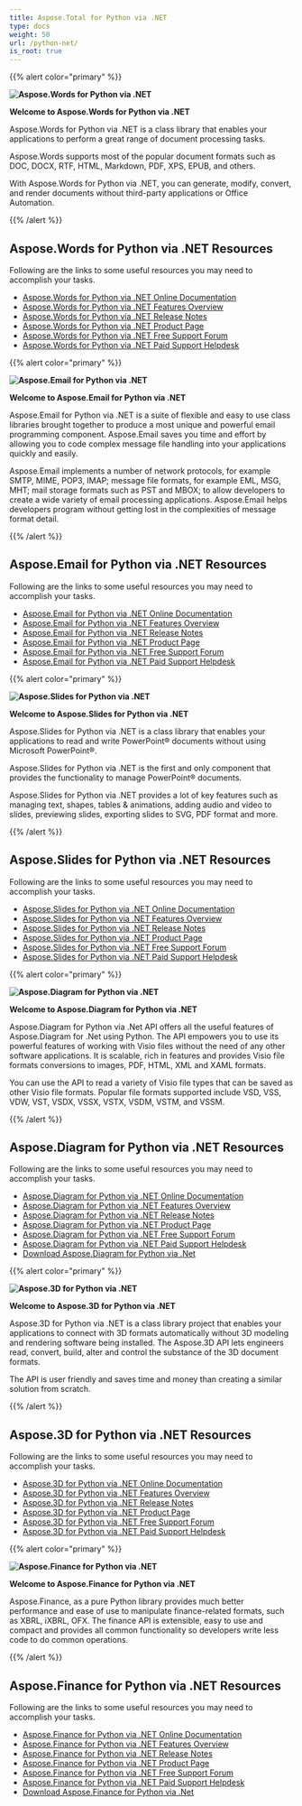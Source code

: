 ```yaml
---
title: Aspose.Total for Python via .NET
type: docs
weight: 50
url: /python-net/
is_root: true
---
```

{{% alert color="primary" %}}

**![Aspose.Words for Python via .NET](aspose_words-for-python-net.png)**

**Welcome to Aspose.Words for Python via .NET**

Aspose.Words for Python via .NET is a class library that enables your applications to perform a great range of document processing tasks. 

Aspose.Words supports most of the popular document formats such as DOC, DOCX, RTF, HTML, Markdown, PDF, XPS, EPUB, and others.

With Aspose.Words for Python via .NET, you can generate, modify, convert, and render documents without third-party applications or Office Automation.

{{% /alert %}} 

## **Aspose.Words for Python via .NET Resources**

Following are the links to some useful resources you may need to accomplish your tasks.

- [Aspose.Words for Python via .NET Online Documentation](https://docs.aspose.com/words/python-net/)
- [Aspose.Words for Python via .NET Features Overview](https://docs.aspose.com/words/python-net/features/)
- [Aspose.Words for Python via .NET Release Notes](https://docs.aspose.com/words/python-net/release-notes/)
- [Aspose.Words for Python via .NET Product Page](https://products.aspose.com/words/python-net/)
- [Aspose.Words for Python via .NET Free Support Forum](https://forum.aspose.com/)
- [Aspose.Words for Python via .NET Paid Support Helpdesk](https://helpdesk.aspose.com/)

{{% alert color="primary" %}}

**![Aspose.Email for Python via .NET](aspose_email-for-python-net.png)**

**Welcome to Aspose.Email for Python via .NET**

Aspose.Email for Python via .NET is a suite of flexible and easy to use class libraries brought together to produce a most unique and powerful email programming component. Aspose.Email saves you time and effort by allowing you to code complex message file handling into your applications quickly and easily.

Aspose.Email implements a number of network protocols, for example SMTP, MIME, POP3, IMAP; message file formats, for example EML, MSG, MHT; mail storage formats such as PST and MBOX; to allow developers to create a wide variety of email processing applications. Aspose.Email helps developers program without getting lost in the complexities of message format detail.

{{% /alert %}} 

## **Aspose.Email for Python via .NET Resources**

Following are the links to some useful resources you may need to accomplish your tasks.

- [Aspose.Email for Python via .NET Online Documentation](https://docs.aspose.com/email/python-net/)
- [Aspose.Email for Python via .NET Features Overview](https://docs.aspose.com/email/python-net/features-overview/)
- [Aspose.Email for Python via .NET Release Notes](https://docs.aspose.com/email/python-net/release-notes/)
- [Aspose.Email for Python via .NET Product Page](https://products.aspose.com/email/python-net/)
- [Aspose.Email for Python via .NET Free Support Forum](https://forum.aspose.com/)
- [Aspose.Email for Python via .NET Paid Support Helpdesk](https://helpdesk.aspose.com/)

{{% alert color="primary" %}}

**![Aspose.Slides for Python via .NET](aspose_slides-for-python-net.png)**

**Welcome to Aspose.Slides for Python via .NET**

Aspose.Slides for Python via .NET is a class library that enables your applications to read and write PowerPoint® documents without using Microsoft PowerPoint®.

Aspose.Slides for Python via .NET is the first and only component that provides the functionality to manage PowerPoint® documents.

Aspose.Slides for Python via .NET provides a lot of key features such as managing text, shapes, tables & animations, adding audio and video to slides, previewing slides, exporting slides to SVG, PDF format and more.

{{% /alert %}} 

## **Aspose.Slides for Python via .NET Resources**

Following are the links to some useful resources you may need to accomplish your tasks.

- [Aspose.Slides for Python via .NET Online Documentation](https://docs.aspose.com/slides/python-net/)
- [Aspose.Slides for Python via .NET Features Overview](https://docs.aspose.com/slides/python-net/features-overview/)
- [Aspose.Slides for Python via .NET Release Notes](https://docs.aspose.com/slides/python-net/release-notes/)
- [Aspose.Slides for Python via .NET Product Page](https://products.aspose.com/slides/python-net/)
- [Aspose.Slides for Python via .NET Free Support Forum](https://forum.aspose.com/)
- [Aspose.Slides for Python via .NET Paid Support Helpdesk](https://helpdesk.aspose.com/)

{{% alert color="primary" %}}

**![Aspose.Diagram for Python via .NET](aspose_diagram-for-python-net.png)**

**Welcome to Aspose.Diagram for Python via .NET**

Aspose.Diagram for Python via .Net API offers all the useful features of Aspose.Diagram for .Net using Python. The API empowers you to use its powerful features of working with Visio files without the need of any other software applications. It is scalable, rich in features and provides Visio file formats conversions to images, PDF, HTML, XML and XAML formats. 

You can use the API to read a variety of Visio file types that can be saved as other Visio file formats. Popular file formats supported include VSD, VSS, VDW, VST, VSDX, VSSX, VSTX, VSDM, VSTM, and VSSM.

{{% /alert %}} 

## **Aspose.Diagram for Python via .NET Resources**

Following are the links to some useful resources you may need to accomplish your tasks.

- [Aspose.Diagram for Python via .NET Online Documentation](https://docs.aspose.com/diagram/python-net/)
- [Aspose.Diagram for Python via .NET Features Overview](https://docs.aspose.com/diagram/python-net/features/)
- [Aspose.Diagram for Python via .NET Release Notes](https://docs.aspose.com/diagram/python-net/release-notes/)
- [Aspose.Diagram for Python via .NET Product Page](https://products.aspose.com/diagram/python-net/)
- [Aspose.Diagram for Python via .NET Free Support Forum](https://forum.aspose.com/)
- [Aspose.Diagram for Python via .NET Paid Support Helpdesk](https://helpdesk.aspose.com/)
- [Download Aspose.Diagram for Python via .Net](https://releases.aspose.com/diagram/python-net/)


{{% alert color="primary" %}}

**![Aspose.3D for Python via .NET](aspose_3d-for-python-net.png)**

**Welcome to Aspose.3D for Python via .NET**

Aspose.3D for Python via .NET is a class library project that enables your applications to connect with 3D formats automatically without 3D modeling and rendering software being installed. The Aspose.3D API lets engineers read, convert, build, alter and control the substance of the 3D document formats.

The API is user friendly and saves time and money than creating a similar solution from scratch.

{{% /alert %}} 

## **Aspose.3D for Python via .NET Resources**

Following are the links to some useful resources you may need to accomplish your tasks.

- [Aspose.3D for Python via .NET Online Documentation](https://docs.aspose.com/3d/python-net/)
- [Aspose.3D for Python via .NET Features Overview](https://docs.aspose.com/3d/python-net/feature-list/)
- [Aspose.3D for Python via .NET Release Notes](https://docs.aspose.com/3d/python-net/release-notes/)
- [Aspose.3D for Python via .NET Product Page](https://products.aspose.com/3d/python-net/)
- [Aspose.3D for Python via .NET Free Support Forum](https://forum.aspose.com/)
- [Aspose.3D for Python via .NET Paid Support Helpdesk](https://helpdesk.aspose.com/)

{{% alert color="primary" %}}

**![Aspose.Finance for Python via .NET](aspose_finance-for-python-net.png)**

**Welcome to Aspose.Finance for Python via .NET**

Aspose.Finance, as a pure Python library provides much better performance and ease of use to manipulate finance-related formats, such as XBRL, iXBRL, OFX. The finance API is extensible, easy to use and compact and provides all common functionality so developers write less code to do common operations.

{{% /alert %}} 

## **Aspose.Finance for Python via .NET Resources**

Following are the links to some useful resources you may need to accomplish your tasks.

- [Aspose.Finance for Python via .NET Online Documentation](https://docs.aspose.com/finance/python-net/)
- [Aspose.Finance for Python via .NET Features Overview](https://docs.aspose.com/finance/python-net/feature-list/)
- [Aspose.Finance for Python via .NET Release Notes](https://docs.aspose.com/finance/python-net/release-notes/)
- [Aspose.Finance for Python via .NET Product Page](https://products.aspose.com/finance/python-net/)
- [Aspose.Finance for Python via .NET Free Support Forum](https://forum.aspose.com/)
- [Aspose.Finance for Python via .NET Paid Support Helpdesk](https://helpdesk.aspose.com/)
- [Download Aspose.Finance for Python via .Net](https://releases.aspose.com/finance/python-net/)
